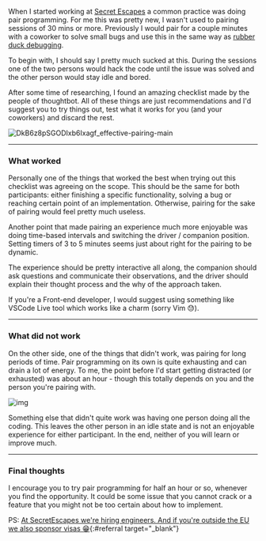 When I started working at [Secret Escapes](https://secretescapes.com) a common practice was doing pair programming. For me this was pretty new, I wasn't used to pairing sessions of 30 mins or more. Previously I would pair for a couple minutes with a coworker to solve small bugs and use this in the same way as [rubber duck debugging](https://en.wikipedia.org/wiki/Rubber_duck_debugging).

To begin with, I should say I pretty much sucked at this. During the sessions one of the two persons would hack the code until the issue was solved and the other person would stay idle and bored.

After some time of researching, I found an amazing checklist made by the people of thoughtbot. All of these things are just recommendations and I'd suggest you to try things out, test what it works for you (and your coworkers) and discard the rest.

![DkB6z8pSGODIxb6Ixagf_effective-pairing-main](https://images.thoughtbot.com/blog-vellum-image-uploads/DkB6z8pSGODIxb6Ixagf_effective-pairing-main.png)

------

### What worked

Personally one of the things that worked the best when trying out this checklist was agreeing on the scope. This should be the same for both participants: either finishing a specific functionality, solving a bug or reaching certain point of an implementation. Otherwise, pairing for the sake of pairing would feel pretty much useless.

Another point that made pairing an experience much more enjoyable was doing time-based intervals and switching the driver / companion position. Setting timers of 3 to 5 minutes seems just about right for the pairing to be dynamic.

The experience should be pretty interactive all along, the companion should ask questions and communicate their observations, and the driver should explain their thought process and the why of the approach taken.

If you're a Front-end developer, I would suggest using something like VSCode Live tool which works like a charm (sorry Vim 😓).

------



### What did not work

On the other side, one of the things that didn't work, was pairing for long periods of time. Pair programming on its own is quite exhausting and can drain a lot of energy. To me, the point before I'd start getting distracted (or exhausted) was about an hour - though this totally depends on you and the person you're pairing with.

![img](https://d2e111jq13me73.cloudfront.net/sites/default/files/styles/share_link_image_large/public/screenshots/csm-tv/cowboy-bebop-ss1_0.jpg?itok=D290KZY8)

Something else that didn't quite work was having one person doing all the coding. This leaves the other person in an idle state and is not an enjoyable experience for either participant. In the end, neither of you will learn or improve much.



------



### Final thoughts

I encourage you to try pair programming for half an hour or so, whenever you find the opportunity. It could be some issue that you cannot crack or a feature that you might not be too certain about how to implement.



PS: [At SecretEscapes we're hiring engineers. And if you're outside the EU we also sponsor visas 😁](https://careers.secretescapes.com/jobs/){:#referral target="_blank"}
